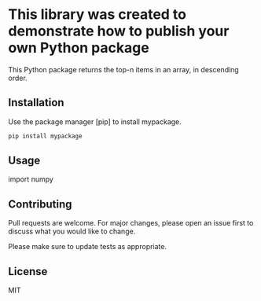 # This library was created to demonstrate how to publish your own Python package

This Python package returns the top-n items in an array, in descending order.

## Installation

Use the package manager [pip] to install mypackage.

```bash
pip install mypackage
```
## Usage

import numpy


## Contributing
Pull requests are welcome. For major changes, please open an issue first to discuss what you would like to change.

Please make sure to update tests as appropriate.

## License

MIT

